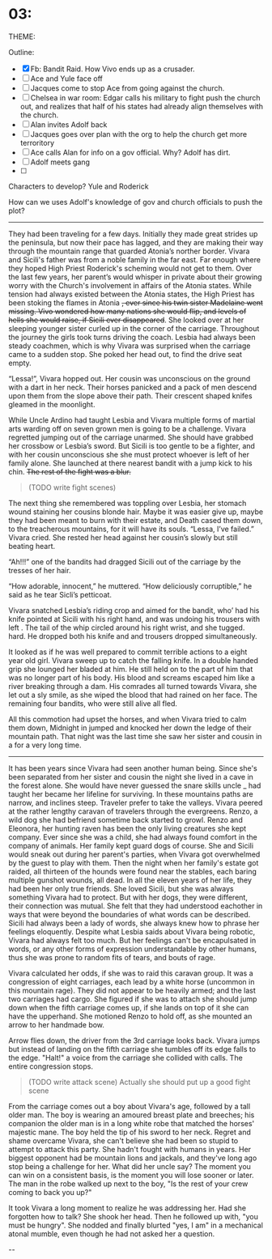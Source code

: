 # 03:

THEME:

Outline:
- [x] Fb: Bandit Raid. How Vivo ends up as a crusader.
- [ ] Ace and Yule face off
- [ ] Jacques come to stop Ace from going against the church.
- [ ] Chelsea in war room: Edgar calls his military to fight push the church out, and realizes that half of his states had already align themselves with the church.
- [ ] Alan invites Adolf back
- [ ] Jacques goes over plan with the org to help the church get more terroritory
- [ ] Ace calls Alan for info on a gov official. Why? Adolf has dirt.
- [ ] Adolf meets gang
- [ ] 

Characters to develop? Yule and Roderick


How can we uses Adolf's knowledge of gov and church officials to push the plot?

- - - -

They had been traveling for a few days. Initially they made great strides up the peninsula, but now their pace has lagged, and  they are making their way through the mountain range that guarded Atonia’s norther border. Vivara and Sicili's father was from a noble family in the far east. Far enough where they hoped High Priest Roderick's scheming would not get to them. Over the last few years, her parent’s would whisper in private about their growing worry with the Church's involvement in affairs of the Atonia states. While tension had always existed between the Atonia states,  the High Priest has been stoking the flames in Atonia ~~, ever since his twin sister Madelaine went missing. Vivo wondered how many nations she would flip, and levels of hells she would raise, if Sicili ever disappeared~~. She looked over at her sleeping younger sister curled up in the corner of the carriage. Throughout the journey the girls took turns driving the coach.  Lesbia had always been steady coachmen, which is why Vivara was surprised when the carriage came to a sudden stop.  She poked her head out,  to find the drive seat empty.  

“Lessa!”, Vivara hopped out. Her cousin was unconscious on the ground with a dart in her neck. Their horses panicked and a pack of men descend upon them from the slope above their path. Their crescent shaped knifes gleamed in the moonlight.

While Uncle Ardino had taught Lesbia and Vivara multiple forms of martial arts warding off on seven grown men  is going to be a challenge.  Vivara regretted jumping out of the carriage unarmed.  She should have grabbed her crossbow or Lesbia’s sword. But Sicili is too gentle to be a fighter, and with her cousin unconscious she she must protect whoever is left of her family alone.  She launched at there nearest bandit with a jump kick to his chin. ~~The rest of the fight was a blur.~~

> (TODO write fight scenes)

The next thing she remembered was toppling over Lesbia, her stomach wound staining her cousins blonde hair. Maybe it was easier give up, maybe they had been meant to burn with their estate, and Death cased them down, to the treacherous mountains, for it will have its souls. “Lessa, I’ve failed.” Vivara cried. She rested her head against her cousin’s slowly but still beating heart.

“Ah!!!” one of the bandits had dragged Sicili out of the carriage by the tresses of her hair.

“How adorable, innocent,” he muttered.  “How deliciously corruptible,” he said as he tear Sicli’s petticoat.

Vivara snatched Lesbia’s riding crop and aimed for the bandit, who’ had his knife pointed at Sicili with his  right hand, and was undoing his trousers with left . The tail of the whip circled around his  right wrist, and she tugged. hard. He dropped both his knife and and trousers dropped simultaneously.  

It looked as if he was well prepared to commit terrible actions to a eight year old girl. Vivara sweep up to catch the falling knife. In a double handed grip she lounged her bladed at him. He still held on to the part of him that was no longer part of his body. His blood and screams escaped him like a river breaking through a dam.  His comrades all turned towards Vivara,  she let out a sly smile, as she wiped the blood that had rained on her face. The remaining four bandits, who were still alive all fled.

All this commotion had upset the horses, and when Vivara tried to calm them down, Midnight in jumped and knocked her down the ledge of their mountain path. That night was the last time she saw her sister and cousin in a for a very long time.

---

It has been years since Vivara had seen another human being. Since she's been separated from her sister and cousin the night she lived in a cave in the forest alone. She would have never guessed the snare skills uncle _ had taught her became her lifeline for surviving. In these mountains paths are narrow, and inclines steep. Traveler prefer to take the valleys. Vivara peered at the rather lengthy caravan of travelers through the evergreens. Renzo, a wild dog she had befriend sometime back started to growl. Renzo and Eleonora, her hunting raven has been the only living creatures she kept company. Ever since she was a child, she had always found comfort in the company of animals. Her family kept guard dogs of course. She and Sicili would sneak out during her parent's parties, when Vivara got overwhelmed by the guest to play with them. Then the night when her family's estate got raided, all thirteen of the hounds were found near the stables, each baring multiple gunshot wounds, all dead. In all the eleven years of her life, they had been her only true friends. She loved Sicili, but she was always something Vivara had to protect. But with her dogs, they were different, their connection was mutual. She felt that they had understood eachother in ways that were beyond the boundaries of what words can be described. Sicili had always been a lady of words, she always knew how to phrase her feelings eloquently. Despite what Lesbia saids about Vivara being robotic, Vivara had always felt too much. But her feelings can't be encapulsated in words, or any other forms of expression understandable by other humans, thus she was prone to random fits of tears, and bouts of rage.

 Vivara calculated her odds, if she was to raid this caravan group. It was a congression of eight carriages, each lead by a white horse (uncommon in this mountain rage). They did not appear to be heavily armed; and the last two carriages had cargo. She figured if she was to attach she should jump down when the fifth carriage comes up, if she lands on top of it she can have the upperhand. She motioned Renzo to hold off, as she mounted an arrow to her handmade bow.

 Arrow flies down, the driver from the 3rd carriage looks back. Vivara jumps but instead of landing on the fifth carriage she tumbles off its edge falls to the edge. "Halt!" a voice from the carriage she collided with calls. The entire congression stops.

 > (TODO write attack scene) Actually she should put up a good fight scene

 From the carriage comes out a boy about Vivara's age, followed by a tall older man. The boy is wearing an amoured breast plate and breeches; his companion the older man is in a long white robe that matched the horses' majestic mane.
 The boy held the tip of his sword to her neck. Regret and shame overcame Vivara, she can't believe she had been so stupid to attempt to attack this party. She hadn't fought with humans in years. Her biggest opponent had be mountain lions and jackals, and they've long ago stop being a challenge for her. What did her uncle say? The moment you can win on a consistent basis, is the moment you will lose sooner or later.
 The man in the robe walked up next to the boy, "Is the rest of your crew coming to back you up?"

 It took Vivara a long moment to realize he was addressing her. Had she forgotten how to talk? She shook her head.
 Then he followed up with, "you must be hungry". She nodded and finally blurted "yes, I am" in a mechanical atonal mumble, even though he had not asked her a question.

 --
